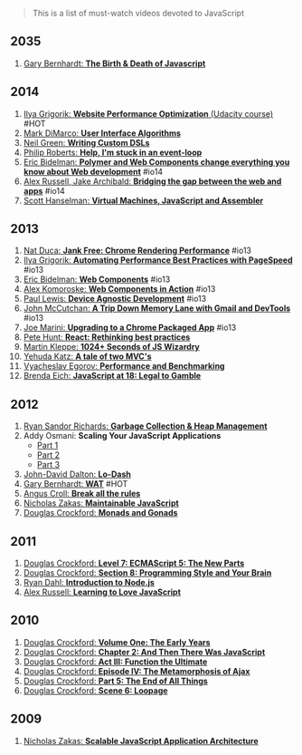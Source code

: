 > This is a list of must-watch videos devoted to JavaScript

## 2035
1. [Gary Bernhardt: **The Birth & Death of Javascript**](https://www.destroyallsoftware.com/talks/the-birth-and-death-of-javascript)

## 2014
1. [Ilya Grigorik: **Website Performance Optimization** (Udacity course)](https://www.udacity.com/course/ud884) #HOT
2. [Mark DiMarco: **User Interface Algorithms**](https://www.youtube.com/watch?v=90NsjKvz9Ns&index=2&list=PL37ZVnwpeshFXOP2lqCUykYPXYNsK_fgN)
3. [Neil Green: **Writing Custom DSLs**](https://www.youtube.com/watch?v=lm4jEcnWeKI&index=11&list=PL37ZVnwpeshFXOP2lqCUykYPXYNsK_fgN)
4. [Philip Roberts: **Help, I'm stuck in an event-loop**](http://vimeo.com/96425312)
5. [Eric Bidelman: **Polymer and Web Components change everything you know about Web development**](https://www.youtube.com/watch?v=8OJ7ih8EE7s) #io14 
6. [Alex Russell, Jake Archibald: **Bridging the gap between the web and apps**](https://www.youtube.com/watch?v=_yy0CDLnhMA) #io14
7. [Scott Hanselman: **Virtual Machines, JavaScript and Assembler**](https://www.youtube.com/watch?v=UzyoT4DziQ4)

## 2013
1. [Nat Duca: **Jank Free: Chrome Rendering Performance**](https://www.youtube.com/watch?v=n8ep4leoN9A&feature=youtu.be) #io13
2. [Ilya Grigorik: **Automating Performance Best Practices with PageSpeed**](https://www.youtube.com/watch?v=uR5urTx8S4E&feature=youtu.be) #io13
3. [Eric Bidelman: **Web Components**](https://www.youtube.com/watch?v=fqULJBBEVQE&feature=youtu.be) #io13
4. [Alex Komoroske: **Web Components in Action**](https://www.youtube.com/watch?v=0g0oOOT86NY&feature=youtu.be) #io13
5. [Paul Lewis: **Device Agnostic Development**](https://www.youtube.com/watch?v=055ekKZk7mc&feature=youtu.be) #io13
6. [John McCutchan: **A Trip Down Memory Lane with Gmail and DevTools**](https://www.youtube.com/watch?v=x9Jlu_h_Lyw&feature=youtu.be) #io13
7. [Joe Marini: **Upgrading to a Chrome Packaged App**](https://www.youtube.com/watch?v=e0W2szZ2qhg&feature=youtu.be) #io13
8. [Pete Hunt: **React: Rethinking best practices**](https://www.youtube.com/watch?v=x7cQ3mrcKaY)
9. [Martin Kleppe: **1024+ Seconds of JS Wizardry**](https://www.youtube.com/watch?v=RTxtiLp1C8Y)
10. [Yehuda Katz: **A tale of two MVC's**](https://www.youtube.com/watch?v=s1dhXamEAKQ)
11. [Vyacheslav Egorov: **Performance and Benchmarking**](https://www.youtube.com/watch?v=65-RbBwZQdU)
12. [Brenda Eich: **JavaScript at 18: Legal to Gamble**](https://www.youtube.com/watch?v=qrf9ONmtXbM)

## 2012
1. [Ryan Sandor Richards: **Garbage Collection & Heap Management**](http://vimeo.com/45140516)
2. Addy Osmani: **Scaling Your JavaScript Applications** 
	* [Part 1](http://vimeo.com/35924671)
	* [Part 2](http://vimeo.com/35924733) 
	* [Part 3](http://vimeo.com/35990666)
3. [John-David Dalton: **Lo-Dash**](https://www.youtube.com/watch?v=dpPy4f_SeEk)
4. [Gary Bernhardt: **WAT**](https://www.destroyallsoftware.com/talks/wat) #HOT
5. [Angus Croll: **Break all the rules**](https://www.youtube.com/watch?v=MFtijdklZDo)
6. [Nicholas Zakas: **Maintainable JavaScript**](https://www.youtube.com/watch?v=c-kav7Tf834)
7. [Douglas Crockford: **Monads and Gonads**](http://youtu.be/dkZFtimgAcM)

## 2011
1. [Douglas Crockford: **Level 7: ECMAScript 5: The New Parts**](https://www.youtube.com/watch?v=UTEqr0IlFKY)
2. [Douglas Crockford: **Section 8: Programming Style and Your Brain**](https://www.youtube.com/watch?v=taaEzHI9xyY)
3. [Ryan Dahl: **Introduction to Node.js**](https://www.youtube.com/watch?v=jo_B4LTHi3I)
4. [Alex Russell: **Learning to Love JavaScript**](https://www.youtube.com/watch?v=seX7jYI96GE)

## 2010
1. [Douglas Crockford: **Volume One: The Early Years**](https://www.youtube.com/watch?v=JxAXlJEmNMg)
2. [Douglas Crockford: **Chapter 2: And Then There Was JavaScript**](https://www.youtube.com/watch?v=RO1Wnu-xKoY)
3. [Douglas Crockford: **Act III: Function the Ultimate**](https://www.youtube.com/watch?v=ya4UHuXNygM)
4. [Douglas Crockford: **Episode IV: The Metamorphosis of Ajax**](https://www.youtube.com/watch?v=Fv9qT9joc0M)
5. [Douglas Crockford: **Part 5: The End of All Things**](https://www.youtube.com/watch?v=47Ceot8yqeI)
6. [Douglas Crockford: **Scene 6: Loopage**](https://www.youtube.com/watch?v=QgwSUtYSUqA)

## 2009
1. [Nicholas Zakas: **Scalable JavaScript Application Architecture**](https://www.youtube.com/watch?v=vXjVFPosQHw)
